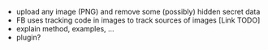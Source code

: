 - upload any image (PNG) and remove some (possibly) hidden secret data
- FB uses tracking code in images to track sources of images [Link TODO]
- explain method, examples, ...
- plugin?
